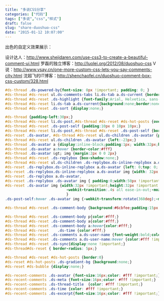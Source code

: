 ```yaml
---
title: "多说CSS分享"
categories: ["代码"]
tags: ["多说","css","样式"]
draft: false
slug: "share-duoshuo-css"
date: "2015-01-12 10:07:00"
---
```


出色的自定义效果展示：

设计达人：<a href="http://www.shejidaren.com/use-css3-to-create-a-beautiful-comment-ui.html" target="_blank">http://www.shejidaren.com/use-css3-to-create-a-beautiful-comment-ui.html</a>
罗磊的独立博客：<a href="http://luolei.org/2012/08/duoshuo-css" target="_blank">http://luolei.org/2012/08/duoshuo-css</a>
V说：<a href="http://www.vsay.cn/one-more-custom-css-lets-you-say-comments-city.html" target="_blank">http://www.vsay.cn/one-more-custom-css-lets-you-say-comments-city.html</a>
沈超飞的IT博客：<a href="http://shenchaofei.cn/duoshuo-comment-box-css-custom/328.html" target="_blank">http://shenchaofei.cn/duoshuo-comment-box-css-custom/328.html</a>

```css
#ds-thread .ds-powered-by{font-size: 0px !important; padding: 0; }
#ds-thread #ds-reset ul.ds-comments-tabs li.ds-tab a.ds-current {border:0px;color:#fff;text-shadow:none;background:#6cbfee}
#ds-thread #ds-reset .ds-highlight {font-family:Arial, Helvetica, sans-serif;font-size:14px;font-weight:bold;color:#fff !important;}
#ds-thread #ds-reset li.ds-tab a.ds-current{background:none;border:none;}
#ds-thread #ds-reset .ds-sort {display:none;}

#ds-thread {padding-left:30px;}
#ds-thread #ds-reset li.ds-post,#ds-thread #ds-reset #ds-hot-posts {overflow:visible}
#ds-thread #ds-reset .ds-post-self {padding:10px 0 10px 10px;}
#ds-thread #ds-reset li.ds-post,#ds-thread #ds-reset .ds-post-self {border:0 !important;}
#ds-reset .ds-avatar, #ds-thread #ds-reset ul.ds-children .ds-avatar {position:absolute;top:26px;left:-14px;padding:5px;width:36px;height:36px;box-shadow:-1px 0 1px rgba(0,0,0,.15) inset;border-radius:46px; background:#AFDCF8;}
#ds-thread #ds-reset ul.ds-children .ds-avatar {left:-23px;}
#ds-thread .ds-avatar a {display:inline-block;padding:1px; width:32px;height:32px;border:1px solid #6cbfee;border-radius:50%; background-color:#fff !important}
#ds-thread .ds-avatar a:hover {border-color:#fff}
#ds-thread .ds-avatar &gt; img {margin:2px 0 0 2px}
#ds-thread #ds-reset .ds-replybox {box-shadow:none;}
#ds-thread #ds-reset ul.ds-children .ds-replybox.ds-inline-replybox a.ds-avatar,
#ds-reset .ds-replybox.ds-inline-replybox a.ds-avatar {left: 0;top: 0; padding: 0;width: 32px !important;height: 32px !important; background: none;box-shadow: none; } 
#ds-reset .ds-replybox.ds-inline-replybox a.ds-avatar img {width: 32px !important;height: 32px !important; border-radius:50%;} 
#ds-reset .ds-replybox a.ds-avatar,
#ds-reset .ds-replybox .ds-avatar img { padding:0;width:50px !important;height:50px !important; border-radius:5px; }
#ds-reset .ds-avatar img {width:32px !important;height:32px !important;border-radius:32px;box-shadow:0 1px 3px rgba(0, 0, 0, 0.22);
							-webkit-transition:.4s all ease-in-out;-moz-transition:.4s all ease-in-out;-o-transition:.4s all ease-in-out;-ms-transition:.4s all ease-in-out;transition:.4s all ease-in-out;
							}
.ds-post-self:hover .ds-avatar img {-webkit-transform:rotate(360deg);-moz-transform:rotate(360deg);-o-transform:rotate(360deg);-ms-transform:rotate(360deg);transform:rotate(360deg);}

#ds-thread #ds-reset .ds-comment-body {background:#6cbfee;padding:15px 15px 12px 32px;border-radius:5px; box-shadow:0 1px 2px rgba(0,0,0,.15), 0 1px 0 rgba(255,255,255,.75) inset;}

#ds-thread #ds-reset .ds-comment-body p{color:#fff;}
#ds-thread #ds-reset .ds-comment-body a{color:#fff;}
#ds-thread #ds-reset .ds-comment-body a:hover{color:#fff;}
#ds-thread #ds-reset	.ds-time {color:#fff;}
#ds-thread #ds-reset .ds-comments a.ds-user-name {font-weight:bold;color:#fff !important;}
#ds-thread #ds-reset .ds-comments a.ds-user-name:hover {color:#fff !important;}
#ds-thread #ds-reset .ds-sync{display:none !important;}
#ds-thread#ds-reset	{ border-radius: 5px;}

#ds-thread #ds-reset #ds-hot-posts {border:0}
#ds-reset #ds-hot-posts .ds-gradient-bg {background:none;}
#ds-reset #ds-bubble {display:none;}

#ds-recent-comments .ds-avatar {font-size:16px;color: #fff !important;}
#ds-recent-comments .ds-meta {font-size:16px;color: #fff !important;}
#ds-recent-comments .ds-thread-title  {color: #fff !important;}
#ds-recent-comments .ds-time {color: #fff !important;}
#ds-recent-comments .ds-excerpt{font-size:16px;color: #fff !important;}
```
